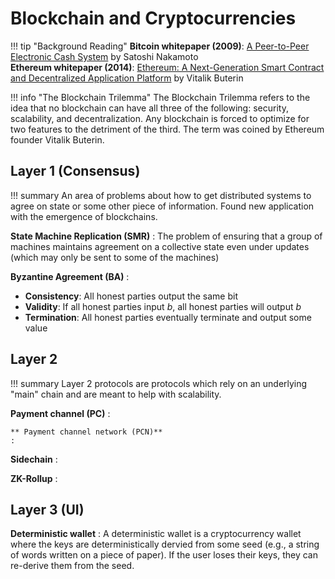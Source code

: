 # Blockchain and Cryptocurrencies

!!! tip "Background Reading"
    **Bitcoin whitepaper (2009)**: [A Peer-to-Peer Electronic Cash System](https://bitcoin.org/bitcoin.pdf) by Satoshi Nakamoto  
    **Ethereum whitepaper (2014)**:  [Ethereum: A Next-Generation Smart Contract and Decentralized Application Platform](https://ethereum.org/669c9e2e2027310b6b3cdce6e1c52962/Ethereum_Whitepaper_-_Buterin_2014.pdf) by Vitalik Buterin  

!!! info "The Blockchain Trilemma"
    The Blockchain Trilemma refers to the idea that no blockchain can have all three of the following: security, scalability, and decentralization. Any blockchain is forced to optimize for two features to the detriment of the third. The term was coined by Ethereum founder Vitalik Buterin.

## Layer 1 (Consensus)

!!! summary
    An area of problems about how to get distributed systems to agree on state or some other piece of information. Found new application with the emergence of blockchains.

**State Machine Replication (SMR)**
: The problem of ensuring that a group of machines maintains agreement on a collective state even under updates (which may only be sent to some of the machines)

**Byzantine Agreement (BA)**
: 
- **Consistency**: All honest parties output the same bit
- **Validity**: If all honest parties input $b$, all honest parties will output $b$
- **Termination**: All honest parties eventually terminate and output some value

## Layer 2

!!! summary
    Layer 2 protocols are protocols which rely on an underlying "main" chain and are meant to help with scalability.

**Payment channel (PC)**
: 

    ** Payment channel network (PCN)**
    : 

**Sidechain**
: 

**ZK-Rollup**
: 

## Layer 3 (UI)

**Deterministic wallet**
: A deterministic wallet is a cryptocurrency wallet where the keys are deterministically dervied from some seed (e.g., a string of words written on a piece of paper). If the user loses their keys, they can re-derive them from the seed.